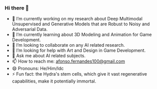 ### Hi there 👋

- 🔭 I’m currently working on my research about Deep Multimodal Unsupervised and Generative Models that are Robust to Noisy and Adversarial Data.
- 🌱 I’m currently learning about 3D Modeling and Animation for Game Development.
- 👯 I’m looking to collaborate on any AI related research.
- 🤔 I’m looking for help with Art and Design in Game Development.
- 💬 Ask me about AI related subjects.
- 📫 How to reach me: afonso.fernandes100@gmail.com
- 😄 Pronouns: He/Him/Idc
- ⚡ Fun fact: the Hydra's stem cells, which give it vast regenerative capabilities, make it potentially immortal.

<!--
**MrIceHavoc/MrIceHavoc** is a ✨ _special_ ✨ repository because its `README.md` (this file) appears on your GitHub profile.
-->
